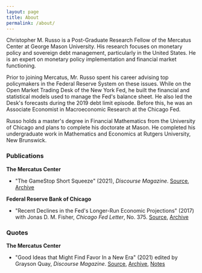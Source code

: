 ```yaml
---
layout: page
title: About
permalink: /about/
---
```


Christopher M. Russo is a Post-Graduate Research Fellow of the Mercatus Center at George Mason University. His research focuses on monetary policy and sovereign debt management, particularly in the United States. He is an expert on monetary policy implementation and financial market functioning. 

[//]: # (He is also a doctoral student pursuing his J.D. from the Antonin Scalia School of Law [and/or Ph.D. from the Department of Economics].)

Prior to joining Mercatus, Mr. Russo spent his career advising top policymakers in the Federal Reserve System on these issues. While on the Open Market Trading Desk of the New York Fed, he built the financial and statistical models used to manage the Fed's balance sheet. He also led the Desk's forecasts during the 2019 debt limit episode. Before this, he was an Associate Economist in Macroeconomic Research at the Chicago Fed.

Russo holds a master's degree in Financial Mathematics from the University of Chicago and plans to complete his doctorate at Mason. He completed his undergraduate work in Mathematics and Economics at Rutgers University, New Brunswick.

[//]: # (Add a signup for the email list and contact form [maybe shortwhale])

### Publications

**The Mercatus Center**

- "The GameStop Short Squeeze" (2021), *Discourse Magazine*. [Source](https://www.discoursemagazine.com/economics/2021/01/29/the-gamestop-short-squeeze/), [Archive](http://web.archive.org/web/20210129232817/https://www.discoursemagazine.com/economics/2021/01/29/the-gamestop-short-squeeze/)

**Federal Reserve Bank of Chicago**

- "Recent Declines in the Fed's Longer-Run Economic Projections" (2017) with Jonas D. M. Fisher, *Chicago Fed Letter*, No. 375. [Source](https://www.chicagofed.org/~/media/publications/chicago-fed-letter/2017/cfl375-pdf.pdf), [Archive](http://web.archive.org/web/20201220130401/https://www.chicagofed.org/~/media/publications/chicago-fed-letter/2017/cfl375-pdf.pdf)

### Quotes

**The Mercatus Center**

- "Good Ideas that Might Find Favor In a New Era" (2021) edited by Grayson Quay, *Discourse Magazine*. [Source](https://www.discoursemagazine.com/politics/2021/01/21/good-ideas-that-might-find-favor-in-a-new-era/), [Archive](http://web.archive.org/web/20210121183357/https://www.discoursemagazine.com/politics/2021/01/21/good-ideas-that-might-find-favor-in-a-new-era/), [Notes](https://christopher-russo.github.io/two-ideas-for-the-biden-administration/) 
